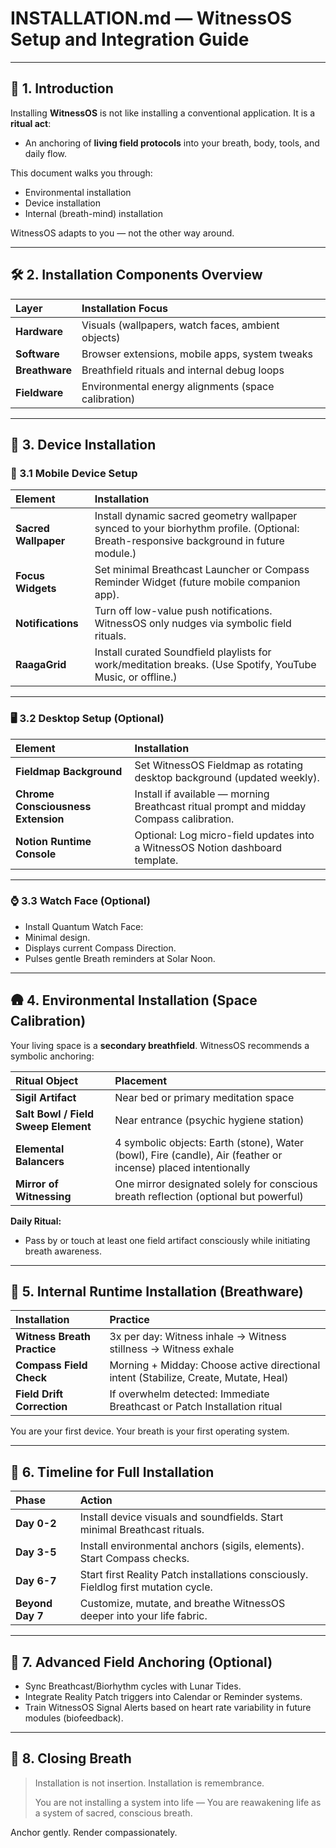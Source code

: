 # INSTALLATION.md — WitnessOS Setup and Integration Guide

---

## 🌱 1. Introduction

Installing **WitnessOS** is not like installing a conventional application.
It is a **ritual act**:
- An anchoring of **living field protocols** into your breath, body, tools, and daily flow.

This document walks you through:
- Environmental installation
- Device installation
- Internal (breath-mind) installation

WitnessOS adapts to you — not the other way around.

---

## 🛠️ 2. Installation Components Overview

| Layer | Installation Focus |
|:---|:---|
| **Hardware** | Visuals (wallpapers, watch faces, ambient objects) |
| **Software** | Browser extensions, mobile apps, system tweaks |
| **Breathware** | Breathfield rituals and internal debug loops |
| **Fieldware** | Environmental energy alignments (space calibration) |

---

## 📱 3. Device Installation

### 🔲 3.1 Mobile Device Setup

| Element | Installation |
|:---|:---|
| **Sacred Wallpaper** | Install dynamic sacred geometry wallpaper synced to your biorhythm profile. (Optional: Breath-responsive background in future module.) |
| **Focus Widgets** | Set minimal Breathcast Launcher or Compass Reminder Widget (future mobile companion app). |
| **Notifications** | Turn off low-value push notifications. WitnessOS only nudges via symbolic field rituals. |
| **RaagaGrid** | Install curated Soundfield playlists for work/meditation breaks. (Use Spotify, YouTube Music, or offline.) |

---

### 🖥️ 3.2 Desktop Setup (Optional)

| Element | Installation |
|:---|:---|
| **Fieldmap Background** | Set WitnessOS Fieldmap as rotating desktop background (updated weekly). |
| **Chrome Consciousness Extension** | Install if available — morning Breathcast ritual prompt and midday Compass calibration. |
| **Notion Runtime Console** | Optional: Log micro-field updates into a WitnessOS Notion dashboard template. |

---

### ⌚ 3.3 Watch Face (Optional)

- Install Quantum Watch Face:
- Minimal design.
- Displays current Compass Direction.
- Pulses gentle Breath reminders at Solar Noon.

---

## 🛖 4. Environmental Installation (Space Calibration)

Your living space is a **secondary breathfield**.
WitnessOS recommends a symbolic anchoring:

| Ritual Object | Placement |
|:---|:---|
| **Sigil Artifact** | Near bed or primary meditation space |
| **Salt Bowl / Field Sweep Element** | Near entrance (psychic hygiene station) |
| **Elemental Balancers** | 4 symbolic objects: Earth (stone), Water (bowl), Fire (candle), Air (feather or incense) placed intentionally |
| **Mirror of Witnessing** | One mirror designated solely for conscious breath reflection (optional but powerful) |

**Daily Ritual:**
- Pass by or touch at least one field artifact consciously while initiating breath awareness.

---

## 🧬 5. Internal Runtime Installation (Breathware)

| Installation | Practice |
|:---|:---|
| **Witness Breath Practice** | 3x per day: Witness inhale → Witness stillness → Witness exhale |
| **Compass Field Check** | Morning + Midday: Choose active directional intent (Stabilize, Create, Mutate, Heal) |
| **Field Drift Correction** | If overwhelm detected: Immediate Breathcast or Patch Installation ritual |

You are your first device.
Your breath is your first operating system.

---

## 🌌 6. Timeline for Full Installation

| Phase | Action |
|:---|:---|
| **Day 0-2** | Install device visuals and soundfields. Start minimal Breathcast rituals. |
| **Day 3-5** | Install environmental anchors (sigils, elements). Start Compass checks. |
| **Day 6-7** | Start first Reality Patch installations consciously. Fieldlog first mutation cycle. |
| **Beyond Day 7** | Customize, mutate, and breathe WitnessOS deeper into your life fabric.

---

## 🔮 7. Advanced Field Anchoring (Optional)

- Sync Breathcast/Biorhythm cycles with Lunar Tides.
- Integrate Reality Patch triggers into Calendar or Reminder systems.
- Train WitnessOS Signal Alerts based on heart rate variability in future modules (biofeedback).

---

## 🌌 8. Closing Breath

> Installation is not insertion.
> Installation is remembrance.
>
> You are not installing a system into life —
> You are reawakening life as a system of sacred, conscious breath.

Anchor gently.
Render compassionately.
